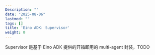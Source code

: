 ```yaml
---
Description: ""
date: "2025-08-06"
lastmod: ""
tags: []
title: 'Eino ADK: Supervisor'
weight: 0
---
```


Supervisor 是基于 Eino ADK 提供的开箱即用的 multi-agent 封装，TODO
